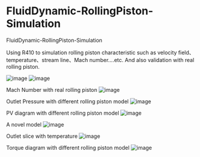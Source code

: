 # FluidDynamic-RollingPiston-Simulation
FluidDynamic-RollingPiston-Simulation



Using R410 to simulation rolling piston characteristic such as velocity field、temperature、stream line、Mach number....etc.
And also validation with real rolling piston.

![image](https://github.com/weisting-sinica/FluidDynamic-RollingPiston-Simulation/blob/master/1.gif)
![image](https://github.com/weisting-sinica/FluidDynamic-RollingPiston-Simulation/blob/master/2.gif)


Mach Number with real rolling piston
![image](https://github.com/weisting-kw/FluidDynamic-RollingPiston-Simulation/blob/master/mach.png)

Outlet Pressure with different rolling piston model
![image](https://github.com/weisting-kw/FluidDynamic-RollingPiston-Simulation/blob/master/pressure.png)

PV diagram with different rolling piston model
![image](https://github.com/weisting-kw/FluidDynamic-RollingPiston-Simulation/blob/master/pv.png)

A novel model
![image](https://github.com/weisting-kw/FluidDynamic-RollingPiston-Simulation/blob/master/resonance.png)

Outlet slice with temperature 
![image](https://github.com/weisting-kw/FluidDynamic-RollingPiston-Simulation/blob/master/temp.png)

Torque diagram with different rolling piston model
![image](https://github.com/weisting-kw/FluidDynamic-RollingPiston-Simulation/blob/master/torque.png)
